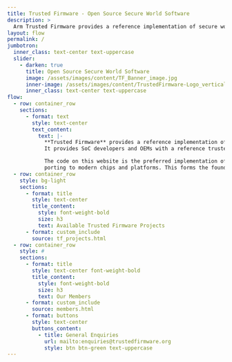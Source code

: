 ```yaml
---
title: Trusted Firmware - Open Source Secure World Software
description: >
  Arm Trusted Firmware provides a reference implementation of secure world software for Armv8-A, Armv9-A and Armv8-M. It provides SoC developers and OEMs with a reference trusted code base complying with the relevant Arm specifications.
layout: flow
permalink: /
jumbotron:
  inner_class: text-center text-uppercase
  slider:
    - darken: true
      title: Open Source Secure World Software
      image: /assets/images/content/TF_Banner_image.jpg
      inner-image: /assets/images/content/TrustedFirmware-Logo_vertical-white.png
      inner_class: text-center text-uppercase
flow:
  - row: container_row
    sections:
      - format: text
        style: text-center
        text_content:
          text: |-
            **Trusted Firmware** provides a reference implementation of secure world software for **Armv8-A**, **Armv9-A** and **Armv8-M**.
            It provides SoC developers and OEMs with a reference trusted code base complying with the relevant Arm specifications.

            The code on this website is the preferred implementation of Arm specifications, allowing quick and easy
            porting to modern chips and platforms. This forms the foundations of a **Trusted Execution Environment (TEE)** on application processors, or the **Secure Processing Environment (SPE)** of microcontrollers.
  - row: container_row
    style: bg-light
    sections:
      - format: title
        style: text-center
        title_content:
          style: font-weight-bold
          size: h3
          text: Available Trusted Firmware Projects
      - format: custom_include
        source: tf_projects.html
  - row: container_row
    style: #
    sections:
      - format: title
        style: text-center font-weight-bold
        title_content:
          style: font-weight-bold
          size: h3
          text: Our Members
      - format: custom_include
        source: members.html
      - format: buttons
        style: text-center
        buttons_content:
          - title: General Enquiries
            url: mailto:enquiries@trustedfirmware.org
            style: btn btn-green text-uppercase
---
```

